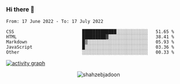 ### Hi there 👋

<!--START_SECTION:waka-->

```text
From: 17 June 2022 - To: 17 July 2022

CSS                          █████████████░░░░░░░░░░░░   51.65 %
HTML                         █████████▓░░░░░░░░░░░░░░░   38.41 %
Markdown                     █▒░░░░░░░░░░░░░░░░░░░░░░░   05.93 %
JavaScript                   █░░░░░░░░░░░░░░░░░░░░░░░░   03.36 %
Other                        ░░░░░░░░░░░░░░░░░░░░░░░░░   00.33 %
```

<!--END_SECTION:waka-->

<!--
For more information regarding WakaTime, go to https://github.com/athul/waka-readme#new-to-wakatime
-->

[![activity graph](https://activity-graph.herokuapp.com/graph?username=shahzeb-jadoon&custom_title=Shahzeb's%20Activity%20Graph&theme=github-light&hide_border=true)](https://github.com/ashutosh00710/github-readme-activity-graph)

<p align="center"> <img src="https://github-readme-stats.vercel.app/api?username=shahzeb-jadoon&show_icons=true&theme=dracula" alt="shahzebjadoon" />

<!--
**shahzeb-jadoon/shahzeb-jadoon** is a ✨ _special_ ✨ repository because its `README.md` (this file) appears on your GitHub profile.

Here are some ideas to get you started:

- 🔭 I’m currently working on ...
- 🌱 I’m currently learning ...
- 👯 I’m looking to collaborate on ...
- 🤔 I’m looking for help with ...
- 💬 Ask me about ...
- 📫 How to reach me: ...
- 😄 Pronouns: ...
- ⚡ Fun fact: ...
-->
